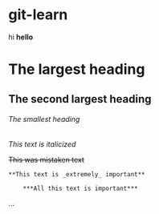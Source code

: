 # git-learn


 hi
**hello**

# The largest heading
## The second largest heading
###### The smallest heading

*This text is italicized*

~~This was mistaken text~~

	**This text is _extremely_ important**

    	***All this text is important***
...

